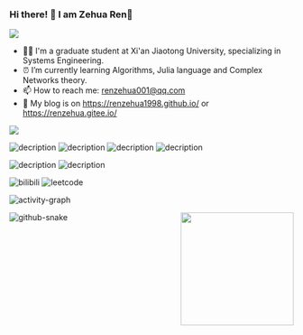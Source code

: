 ### Hi there! 👋 I am Zehua Ren:tiger:

<img align="center"  src="https://github-readme-stats.vercel.app/api?username=Renzehua1998&show_icons=true&theme=radical"/>

- :man_student: I'm a graduate student at Xi'an Jiaotong University, specializing in Systems Engineering.
- :alarm_clock: I’m currently learning Algorithms, Julia language and Complex Networks theory.
- :mailbox: How to reach me: renzehua001@qq.com
- :page_facing_up: My blog is on https://renzehua1998.github.io/ or https://renzehua.gitee.io/

<img align="center"  src="https://github-readme-stats.vercel.app/api/top-langs/?username=Renzehua1998&theme=radical&layout=compact"  />

![decription](https://img.shields.io/badge/Language-Python-green)  ![decription](https://img.shields.io/badge/Language-C++-red) ![decription](https://img.shields.io/badge/Language-JavaScript-blueyellow)  ![decription](https://img.shields.io/badge/Language-MATLAB-orange)

![decription](https://img.shields.io/badge/Tool-VS%20Code-blue) ![decription](https://img.shields.io/badge/Tool-Pycharm-green)

![bilibili](https://stats.justsong.cn/api/bilibili/?id=26575098&theme=radical) ![leetcode](https://stats.justsong.cn/api/leetcode/?username=zehua-v&cn=true&theme=radical) 

<!-- ![csdn](https://stats.justsong.cn/api/csdn?id=Ricardo1998&theme=radical) ![github](https://stats.justsong.cn/api/github?username=Renzehua1998&theme=radical)
 -->
![activity-graph](https://github-readme-activity-graph.cyclic.app/graph?username=Renzehua1998&theme=vue)

<picture>
  <source media="(prefers-color-scheme: dark)" srcset="https://githubfast.com/Renzehua1998/Renzehua1998/blob/output/github-snake-dark.svg">
  <source media="(prefers-color-scheme: light)" srcset="https://githubfast.com/Renzehua1998/Renzehua1998/blob/output/github-snake.svg">
  <img alt="github-snake" src="https://githubfast.com/Renzehua1998/Renzehua1998/blob/output/github-snake.svg">
</picture>

<img align='right' src="https://profile-counter.glitch.me/Renzehua1998/count.svg" width="200">

